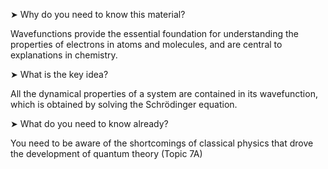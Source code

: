 ➤ Why do you need to know this material? 

Wavefunctions provide the essential foundation for understanding the properties of electrons in atoms and molecules, and are central to explanations in chemistry.

➤ What is the key idea? 

All the dynamical properties of a system are contained in its wavefunction, which is obtained by solving the Schrödinger equation.

➤ What do you need to know already? 

You need to be aware of the shortcomings of classical physics that drove the development of quantum theory (Topic 7A)